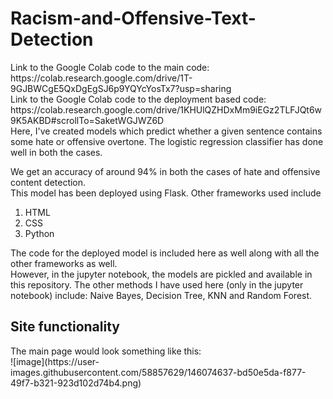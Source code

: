 # Racism-and-Offensive-Text-Detection

<p>
Link to the Google Colab code to the main code: https://colab.research.google.com/drive/1T-9GJBWCgE5QxDgEgSJ6p9YQYcYosTx7?usp=sharing <br>
Link to the Google Colab code to the deployment based code: https://colab.research.google.com/drive/1KHUlQZHDxMm9iEGz2TLFJQt6w9K5AKBD#scrollTo=SaketWGJWZ6D<br>
Here, I've created models which predict whether a given sentence contains some hate or offensive overtone. The logistic regression classifier has done well in both the cases.<br>
</p>
We get an accuracy of around 94% in both the cases of hate and offensive content detection.<br>
This model has been deployed using Flask. Other frameworks used include
<ol>
  <li>HTML</li>
  <li>CSS</li>
  <li>Python</li>
</ol>
The code for the deployed model is included here as well along with all the other frameworks as well.<br>
However, in the jupyter notebook, the models are pickled and available in this repository. The other methods I have used here (only in the jupyter notebook) include: Naive Bayes, Decision Tree, KNN and Random Forest.

## Site functionality

<p>
  The main page would look something like this: <br>
  ![image](https://user-images.githubusercontent.com/58857629/146074637-bd50e5da-f877-49f7-b321-923d102d74b4.png)



